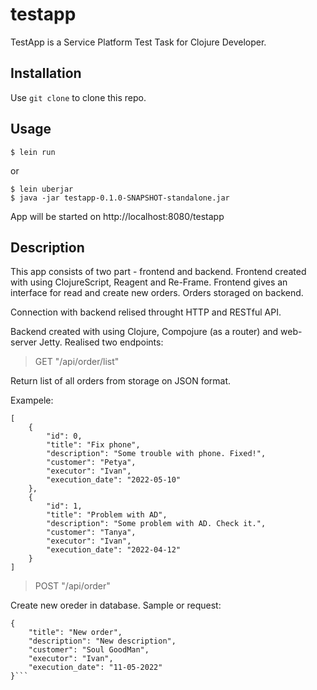 # testapp

TestApp is a Service Platform Test Task for Clojure Developer.

## Installation

Use `git clone` to clone this repo.

## Usage
    $ lein run
or 

    $ lein uberjar
    $ java -jar testapp-0.1.0-SNAPSHOT-standalone.jar

App will be started on http://localhost:8080/testapp

## Description
This app consists of two part - frontend and backend.
Frontend created with using ClojureScript, Reagent and Re-Frame.
Frontend gives an interface for read and create new orders. Orders storaged on backend. 

Connection with backend relised throught HTTP and RESTful API.

Backend created with using Clojure, Compojure (as a router) and web-server Jetty.
Realised two endpoints:
>GET "/api/order/list"

Return list of all orders from storage on JSON format.

Exampele:
```
[
    {
        "id": 0,
        "title": "Fix phone",
        "description": "Some trouble with phone. Fixed!",
        "customer": "Petya",
        "executor": "Ivan",
        "execution_date": "2022-05-10"
    },
    {
        "id": 1,
        "title": "Problem with AD",
        "description": "Some problem with AD. Check it.",
        "customer": "Tanya",
        "executor": "Ivan",
        "execution_date": "2022-04-12"
    }
]
```

>POST "/api/order" 

Create new oreder in database. Sample or request:

```
{
    "title": "New order",
    "description": "New description",
    "customer": "Soul GoodMan",
    "executor": "Ivan",
    "execution_date": "11-05-2022"
}```
